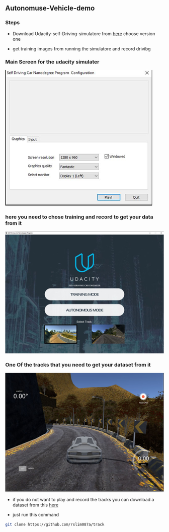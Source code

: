 ## Autonomuse-Vehicle-demo

### Steps

- Download Udacity-self-Driving-simulatore from [here](
    https://github.com/udacity/self-driving-car-sim) choose version one 

- get training images from running the simulatore and record drivibg 

### Main Screen for the udacity simulater 
![](IMG/1.JPG)

### here you need to chose training and record to get your data from it 
![](IMG/2.JPG)

### One Of the tracks that you need to get your dataset from it 
![](IMG/3.JPG)


- if you do not want to play and record the tracks you 
 can download a dataset from this [here](https://github.com/rslim087a/track)

 - just run this command 
 ```bash
 git clone https://github.com/rslim087a/track
 ```